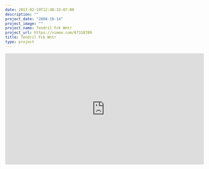 ```yaml
---
date: 2017-02-19T12:48:33-07:00
description: ""
project_date: "2008-10-14"
project_image: ""
project_name: Tendril Fck Wntr
project_url: https://vimeo.com/67318789
title: Tendril Fck Wntr
type: project
---
```


<iframe src="https://player.vimeo.com/video/67318789" width="640" height="360" frameborder="0" webkitallowfullscreen mozallowfullscreen allowfullscreen></iframe>

